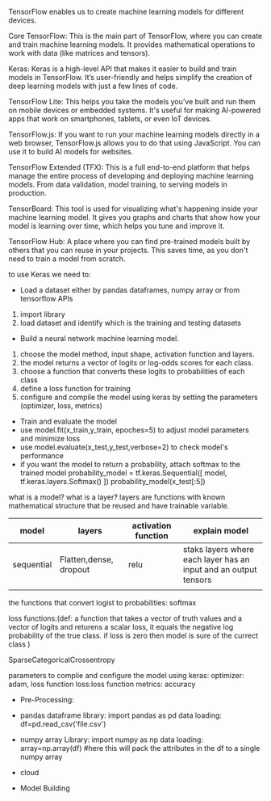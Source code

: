 TensorFlow enables us to create machine learning models for different devices.

Core TensorFlow: This is the main part of TensorFlow, where you can create and train machine learning models. It provides mathematical operations to work with data (like matrices and tensors).

Keras: Keras is a high-level API that makes it easier to build and train models in TensorFlow. It’s user-friendly and helps simplify the creation of deep learning models with just a few lines of code.

TensorFlow Lite: This helps you take the models you’ve built and run them on mobile devices or embedded systems. It's useful for making AI-powered apps that work on smartphones, tablets, or even IoT devices.

TensorFlow.js: If you want to run your machine learning models directly in a web browser, TensorFlow.js allows you to do that using JavaScript. You can use it to build AI models for websites.

TensorFlow Extended (TFX): This is a full end-to-end platform that helps manage the entire process of developing and deploying machine learning models. From data validation, model training, to serving models in production.

TensorBoard: This tool is used for visualizing what's happening inside your machine learning model. It gives you graphs and charts that show how your model is learning over time, which helps you tune and improve it.

TensorFlow Hub: A place where you can find pre-trained models built by others that you can reuse in your projects. This saves time, as you don't need to train a model from scratch.

to use Keras we need to:
- Load a  dataset either by pandas dataframes, numpy array or from tensorflow APIs
1. import library
2. load dataset and identify which is the training and testing datasets
- Build a neural network machine learning model.
1. choose the model method, input shape, activation function and layers. 
2. the model returns a vector of logits or log-odds scores for each class. 
3. choose a function that converts these logits to probabilities of each class 
4. define a loss function for training
5. configure and compile the model using keras by setting the parameters (optimizer, loss, metrics)
- Train and evaluate the model
- use model.fit(x_train,y_train, epoches=5) to adjust model parameters and minimize loss
- use model.evaluate(x_test,y_test,verbose=2) to check model's performance 
- if you want the model to return a probability, attach softmax to the trained model
  probability_model = tf.keras.Sequential([
  model,
  tf.keras.layers.Softmax()
  ])
  probability_model(x_test[:5])


what is a model?
what is a layer? 
layers are functions with known mathematical structure that be reused and have trainable variable. 

| model       | layers               | activation function | explain model                                                  |
|-------------|----------------------|---------------------|----------------------------------------------------------------|
| sequential  | Flatten,dense, dropout | relu              | staks layers where each layer has an input and an output tensors| 
|             |                        |                   |                                                                 |



the functions that convert logist to probabilities:
softmax

loss functions:(def: a function that takes a vector of truth values and a vector of logits and returens a scalar loss,
it equals the negative log probability of the true class. if loss is zero then model is sure of the currect class )

SparseCategoricalCrossentropy

parameters to complie and configure the model using keras:
optimizer: adam, loss function
loss:loss function
metrics: accuracy

* Pre-Processing:
- pandas dataframe
library: import pandas as pd
data loading: df=pd.read_csv('file.csv')

- numpy array
Library: import numpy as np
data loading: array=np.array(df) #here this will pack the attributes in the df to a single numpy array
- cloud

*  Model Building